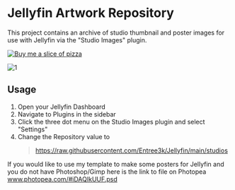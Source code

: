# Jellyfin Artwork Repository

This project contains an archive of studio thumbnail and poster images for use with Jellyfin via the "Studio Images" plugin.

[![Buy me a slice of pizza](https://i.imgur.com/eFZcvUq.png)](https://www.buymeacoffee.com/Entree)

![1](https://user-images.githubusercontent.com/28127566/192118677-81025665-a347-43a8-842d-0dbb53b86542.png)

## Usage

1. Open your Jellyfin Dashboard
2. Navigate to Plugins in the sidebar
3. Click the three dot menu on the Studio Images plugin and select "Settings"
4. Change the Repository value to
    >https://raw.githubusercontent.com/Entree3k/Jellyfin/main/studios

If you would like to use my template to make some posters for Jellyfin and you do not have Photoshop/Gimp here is the link to file on Photopea www.photopea.com/#iDAQIkUUF.psd
